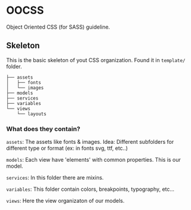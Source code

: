 # OOCSS

Object Oriented CSS (for SASS) guideline.

## Skeleton

This is the basic skeleton of yout CSS organization.
Found it in `template/` folder.

```
├── assets
│   ├── fonts
│   └── images
├── models
├── services
├── variables
└── views
    └── layouts

```
### What does they contain?

`assets`: The assets like fonts & images. Idea: Different subfolders for different type or format (ex: in fonts svg, ttf, etc..)

`models`: Each view have 'elements' with common properties. This is our model.

`services`: In this folder there are mixins.

`variables`: This folder contain colors, breakpoints, typography, etc...

`views`: Here the view organizaton of our models.
